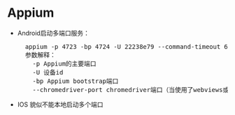 # Appium
* Android启动多端口服务：
  <pre>
    appium -p 4723 -bp 4724 -U 22238e79 --command-timeout 600
    参数解释：
      -p Appium的主要端口
      -U 设备id
      -bp Appium bootstrap端口
      --chromedriver-port chromedriver端口（当使用了webviews或者chrome）
  </pre>
* IOS 貌似不能本地启动多个端口

